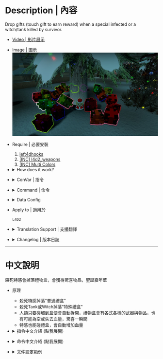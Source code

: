 # Description | 內容
Drop gifts (touch gift to earn reward) when a special infected or a witch/tank killed by survivor.

* [Video | 影片展示](https://youtu.be/komzEmVvtH0)

* Image | 圖示
	<br/>![l4d2_gifts_1](image/l4d2_gifts_1.jpg)

* Require | 必要安裝
	1. [left4dhooks](https://forums.alliedmods.net/showthread.php?t=321696)
	2. [[INC] l4d2_weapons](https://github.com/fbef0102/Game-Private_Plugin/blob/main/left4dead2/scripting/include/l4d2_weapons.inc)
	3. [[INC] Multi Colors](https://github.com/fbef0102/L4D1_2-Plugins/releases/tag/Multi-Colors)

* <details><summary>How does it work?</summary>

	* Drop "Standard Gift" when special infected dies
	* Drop "Special Gift" when a tank/witch dies
	* Survivor needs to touch the gifts to get weapons/items/health
</details>

* <details><summary>ConVar | 指令</summary>

    * cfg/sourcemod/l4d2_gifts.cfg
		```php
		// Enable gifts 0: Disable, 1: Enable
		l4d2_gifts_enabled "1"

		// How long the gift stay on ground (seconds)
		l4d2_gifts_gift_life "30"

		// Chance (%) of infected drop special standard gift.
		l4d2_gifts_chance_standard "50"

		// Chance (%) of tank and witch drop second special gift.
		l4d2_gifts_chance_special "100"

		// Increase Infected health if they pick up gift. (0=Off)
		l4d2_gifts_infected_reward_hp_standard "200"

		// Increase Infected health if they pick up special gift. (0=Off)
		l4d2_gifts_infected_reward_hp_special "400"

		// Notify Server who pickes up gift, and what the gift reward is. (0: Disable, 1:In chat, 2: In Hint Box, 3: In center text)
		l4d2_gifts_announce_type "3"

		// If 1, prevent survivors from switching into new weapons and items when they open gifts
		l4d2_gifts_block_switch "0"

		// Standard gift - pick up sound file (relative to to sound/, empty=disable)
		l4d2_gifts_soundfile_standard "level/loud/climber.wav"

		// Special gift - pick up sound file (relative to to sound/, empty=disable)
		l4d2_gifts_soundfile_special "level/gnomeftw.wav"
		```
</details>

* <details><summary>Command | 命令</summary>

	* **Spawn a gift in your position (Adm required: ADMFLAG_CHEATS)**
		```php
		sm_gifts <standard>
		sm_gifts <special>
		```

	* **Reload the config file of gifts (data/l4d2_gifts.cfg)**
		```php
		sm_reloadgifts
		```
</details>

* <details><summary>Data Config</summary>

	* ```data\l4d2_gifts.cfg```
		```php
		"models" // modify the gift Model
		{
			"1"
			{
				"model"		"models/items/l4d_gift.mdl"  //model of gift: a small model such as animals, boxes, etc. is preferable.
				"type"		"physics" 					// type of model: physics or static (Not all models can be physical)
				"gift"		"special" 					// type of gift: standard or special
				"scale"		"1.0"	  					// scale of model (default 1.0) [optional] (Not all models accept scale)
				
				"entity_enable"		"1"					// Enable Gift Color [0: Disable Color]		
				"entity_color"		"-1 -1 -1"			// Set Gift Color [-1 -1 -1: Random]
				
				"glow_enable"		"1"					// Enable Glow [0: Disable Glow]
				"glow_color"		"-1 -1 -1"			// Set Glow Color [-1 -1 -1: Random]
				"glow_range"		"600"				// Set Glow Range [0: No distance]
			}
		}

		"standard_items"
		{
			// There are 65 random items drop from standard gifts
			"num"   "65"
			"1"
			{
				"name" "defibrillator"
			}
			"2"
			{
				// spawn random melee weapon from the melee string table (support custom melee )
				"name"  "weapon_melee"
			}
			"3"
			{
				// add player health +100hp
				"name"  "hp"
				"hp"	"100"
			}
			"4"
			{
				// player lose health -1hp
				"name"  "hp"
				"hp"	"-1"
			}
			"5"
			{
				// empty gift, survivor get nothing (Have a good day :D)
				"name" "empty"
			}

			...
		}

		"special_items"
		{
			// There are 13 random items drop from special gifts
			"num"   "13"
			"1"
			{
				"name" "first_aid_kit"
			}

			...
		}

		// resupply player with how much ammo when player picks up "ammo" from gifts
		"weapon_ammo"
		{
			"weapon_smg"				"400"
			...
		}
		```

	* Available gift name
		```php
		"grenade_launcher" => Grenade Launcher
		"rifle_m60" => M60 Machine Gun
		"defibrillator" => Defibrillator
		"first_aid_kit" => First Aid Kit
		"pain_pills" => Pain Pill
		"adrenaline" => Adrenaline
		"weapon_upgradepack_incendiary" => Incendiary Pack
		"weapon_upgradepack_explosive" => Explosive Pack
		"molotov" => Molotov
		"pipe_bomb" => Pipe Bomb
		"vomitjar" => Vomitjar
		"gascan" => Gascan
		"propanetank" => Propane Tank
		"oxygentank" => Oxygen Tank
		"fireworkcrate" => Firework Crate
		"pistol" => Pistol
		"pistol_magnum" => Magnum
		"pumpshotgun" => Pumpshotgun
		"shotgun_chrome" => Chrome Shotgun
		"smg" => Smg
		"smg_silenced" => Silenced Smg
		"smg_mp5" => MP5
		"rifle" => Rifle
		"rifle_sg552" => SG552
		"rifle_ak47" => AK47
		"rifle_desert" => Desert Rifle
		"shotgun_spas" => Spas Shotgun
		"autoshotgun" => Autoshotgun
		"hunting_rifle" => Hunting Rifle
		"sniper_military" => Military Sniper
		"sniper_scout" => SCOUT
		"sniper_awp" => AWP
		"chainsaw" => Chainsaw
		"weapon_melee" => random melee weapons (support custom melee)
		"gnome" => Gnome
		"cola_bottles" => Cola Bottles
		"laser_sight" => Laser Sight
		"incendiary_ammo" => Incendiary Ammo
		"explosive_ammo" => Explosive Ammo
		"ammo" => Ammo
		"hp" => Health
		"empty" => Empty
		```
</details>

* Apply to | 適用於
	```
	L4D2
	```

* <details><summary>Translation Support | 支援翻譯</summary>

	```
	English
	繁體中文
	简体中文
	```
</details>

* <details><summary>Changelog | 版本日誌</summary>

	```php
	//[X]Aceleracion @ 2017
	//HarryPotter @ 2022-2024
	```
    * v3.4 (2024-2-20)
		* Use data file to modify the gift items
		* Update Cvars
		* Update Translation

    * v3.3 (2023-12-11)
		* Remove collect limit
		* Remove some cvars
		* Update translation and data file

    * v3.2 (2023-6-9)
		* Add a convar, prevent survivors from switching into new weapons and items when they open gifts
		* Create Fake weapon_drop event

    * v3.0 (2022-12-26)
		* Add health gift, survivor could increase or lose health

    * v2.9 (2022-12-2)
		* Add cvars to control glow color and range
		* Translation Support

    * v2.8
		* Remake Code
		* Remove rotation, and some static models
		* Add L4D2 "The Last Stand" two melee: pitchfork、shovel
		* Add All weapons、melee、items
		* Add laser、firework crate、ammo、incendiary ammo、explosive_ammo
		* Use left4dhooks instead
		* Remove points
		* Add glow flashing

	* v1.3.6.1
		* [Original Plugin by Aceleracion](https://forums.alliedmods.net/showthread.php?t=302731)
</details>

- - - -
# 中文說明
殺死特感會掉落禮物盒，會獲得驚喜物品，聖誕嘉年華

* 原理
    * 殺死特感掉落"普通禮盒"
    * 殺死Tank或Witch掉落"特殊禮盒"
	* 人類只要碰觸到盒便會自動拆開，禮物盒會有各式各樣的武器與物品，也有可能為空或失去血量，驚喜一瞬間
	* 特感也能碰禮盒，會自動增加血量

* <details><summary>指令中文介紹 (點我展開)</summary>

    * cfg/sourcemod/l4d2_gifts.cfg
		```php
		// 0=關閉插件, 1=啟動插件
		l4d2_gifts_enabled "1"

		// 禮盒的存活時間，如果沒有人撿起會自動消失 (單位: 秒數)
		l4d2_gifts_gift_life "30"

		// 特感掉落普通禮盒的機率
		l4d2_gifts_chance_standard "50"

		// Tank/Witch掉落特殊禮盒的機率
		l4d2_gifts_chance_special "100"

		// 特感撿到普通禮盒所增加的血量. (0=關閉這項功能)
		l4d2_gifts_infected_reward_hp_standard "200"

		// 特感撿到特殊禮盒所增加的血量. (0=關閉這項功能)
		l4d2_gifts_infected_reward_hp_special "400"

		// 獲得禮物盒的提示該如何顯示. (0: 不提示, 1: 聊天框, 2: 黑底白字框, 3: 螢幕正中間)
		l4d2_gifts_announce_type "3"

		// 1=人類撿起禮盒時，物資直接掉在地上
		// 0=人類撿起禮盒時，物資直接拿在手上
		l4d2_gifts_block_switch "0"

		// 撿起普通禮盒的音效檔案，路徑相對於sound資料夾 (留白=無音效)
		l4d2_gifts_soundfile_standard "level/loud/climber.wav"

		// 撿起特殊禮盒的音效檔案，路徑相對於sound資料夾 (留白=無音效)
		l4d2_gifts_soundfile_special "level/gnomeftw.wav"
		```
</details>

* <details><summary>命令中文介紹 (點我展開)</summary>
    
	* **在準心指向的地方生成禮盒 (權限: ADMFLAG_CHEATS)**
		```php
		sm_gifts <standard> //生成普通禮盒
		sm_gifts <special> //生成特殊禮盒
		```

	* **重載禮盒的模組設定文件 (data/l4d2_gifts.cfg)**
		```php
		sm_reloadgifts
		```
</details>

* <details><summary>文件設定範例</summary>

	* ```data\l4d2_gifts.cfg```
		```php
		"models" // 修改禮物盒模型
		{
			"1"
			{
				"model"		"models/items/l4d_gift.mdl" // 禮盒模型
				"type"		"physics" 					// 禮盒的物理效果: physics[能移動] 或是 static[固態] (非所有模組能接受physics)
				"gift"		"special" 					// 禮盒種類: standard[普通禮盒] or special[特殊禮盒]
				"scale"		"1.0"	  					// 禮盒模型尺寸 (預設是 1.0，非所有模組能改變尺寸)

				"entity_enable"		"1"					// 1=設置禮盒顏色, 0=不設置禮盒顏色
				"entity_color"		"-1 -1 -1"			// 設置禮盒顏色，填入RGB三色 (三個數值介於0~255，需要空格) [-1 -1 -1: 隨機顏色]
				
				"glow_enable"		"1"					// 1=開啟禮盒光圈, 0=關閉禮盒光圈
				"glow_color"		"-1 -1 -1"			// 禮盒的光圈顏色，填入RGB三色 (三個數值介於0~255，需要空格) [-1 -1 -1: 隨機顏色]
				"glow_range"		"600"				// 禮盒的顏色發光範圍
			}
		}

		"standard_items"
		{
			// 有65種物資隨機從普通禮盒掉落
			"num"   "65"
			"1"
			{
				"name" "defibrillator"
			}

			"2"
			{
				// 隨機生成可用的近戰武器 (支援三方圖近戰，自動識別)
				"name"  "weapon_melee"
			}
			"3"
			{
				// 增加血量+100hp
				"name"  "hp"
				"hp"	"100"
			}
			"4"
			{
				// 失去血量-1hp
				"name"  "hp"
				"hp"	"-1"
			}
			"5"
			{
				// empty = 倖存者得不到任何東西 (謝謝惠顧!)
				"name" "empty"
			}

			...
		}
		"special_items"
		{
			// 有13種物資隨機從特殊禮盒掉落
			"num"   "13"
			"1"
			{
				"name" "first_aid_kit"
			}

			...
		}

		// 玩家撿到"ammo"時，補給的子彈數量，不准寫負數
		"weapon_ammo"
		{
			"weapon_smg"				"400"
			...
		}
		```

	* 可以寫的禮物
		```php
		"grenade_launcher" => 榴彈發射器
		"rifle_m60" => M60 機關槍
		"defibrillator" => 電擊器
		"first_aid_kit" => 治療包
		"pain_pills" => 藥丸
		"adrenaline" => 腎上腺素
		"weapon_upgradepack_incendiary" => 火焰彈藥包
		"weapon_upgradepack_explosive" => 高爆彈藥包
		"molotov" => 火瓶
		"pipe_bomb" => 土製炸彈
		"vomitjar" => 膽汁瓶
		"gascan" => 汽油桶
		"propanetank" => 瓦斯桶
		"oxygentank" => 氧氣灌
		"fireworkcrate" => 煙火盒
		"pistol" => Pistol
		"pistol_magnum" => Magnum
		"pumpshotgun" => Pumpshotgun
		"shotgun_chrome" => Chrome Shotgun
		"smg" => Smg
		"smg_silenced" => Silenced Smg
		"smg_mp5" => MP5
		"rifle" => Rifle
		"rifle_sg552" => SG552
		"rifle_ak47" => AK47
		"rifle_desert" => Desert Rifle
		"shotgun_spas" => Spas Shotgun
		"autoshotgun" => Autoshotgun
		"hunting_rifle" => Hunting Rifle
		"sniper_military" => Military Sniper
		"sniper_scout" => SCOUT
		"sniper_awp" => AWP
		"chainsaw" => 電鋸
		"weapon_melee" => 隨機近戰武器 (支援三方圖近戰)
		"gnome" => 精靈小矮人
		"cola_bottles" => 可樂瓶
		"laser_sight" => 雷射激光
		"incendiary_ammo" => 升級火焰子彈
		"explosive_ammo" => 升級高爆子彈
		"ammo" => 補給子彈
		"hp" => 血量增減
		"empty" => 空
		```
</details>